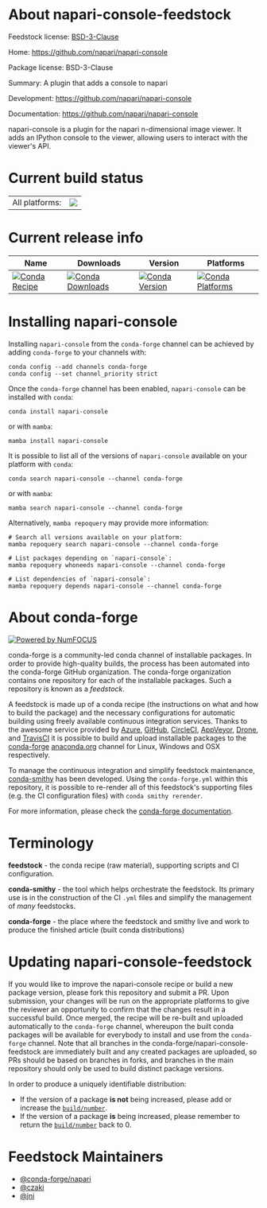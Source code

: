 About napari-console-feedstock
==============================

Feedstock license: [BSD-3-Clause](https://github.com/conda-forge/napari-console-feedstock/blob/main/LICENSE.txt)

Home: https://github.com/napari/napari-console

Package license: BSD-3-Clause

Summary: A plugin that adds a console to napari

Development: https://github.com/napari/napari-console

Documentation: https://github.com/napari/napari-console

napari-console is a plugin for the napari n-dimensional image
viewer. It adds an IPython console to the viewer, allowing users
to interact with the viewer's API.


Current build status
====================


<table><tr><td>All platforms:</td>
    <td>
      <a href="https://dev.azure.com/conda-forge/feedstock-builds/_build/latest?definitionId=11808&branchName=main">
        <img src="https://dev.azure.com/conda-forge/feedstock-builds/_apis/build/status/napari-console-feedstock?branchName=main">
      </a>
    </td>
  </tr>
</table>

Current release info
====================

| Name | Downloads | Version | Platforms |
| --- | --- | --- | --- |
| [![Conda Recipe](https://img.shields.io/badge/recipe-napari--console-green.svg)](https://anaconda.org/conda-forge/napari-console) | [![Conda Downloads](https://img.shields.io/conda/dn/conda-forge/napari-console.svg)](https://anaconda.org/conda-forge/napari-console) | [![Conda Version](https://img.shields.io/conda/vn/conda-forge/napari-console.svg)](https://anaconda.org/conda-forge/napari-console) | [![Conda Platforms](https://img.shields.io/conda/pn/conda-forge/napari-console.svg)](https://anaconda.org/conda-forge/napari-console) |

Installing napari-console
=========================

Installing `napari-console` from the `conda-forge` channel can be achieved by adding `conda-forge` to your channels with:

```
conda config --add channels conda-forge
conda config --set channel_priority strict
```

Once the `conda-forge` channel has been enabled, `napari-console` can be installed with `conda`:

```
conda install napari-console
```

or with `mamba`:

```
mamba install napari-console
```

It is possible to list all of the versions of `napari-console` available on your platform with `conda`:

```
conda search napari-console --channel conda-forge
```

or with `mamba`:

```
mamba search napari-console --channel conda-forge
```

Alternatively, `mamba repoquery` may provide more information:

```
# Search all versions available on your platform:
mamba repoquery search napari-console --channel conda-forge

# List packages depending on `napari-console`:
mamba repoquery whoneeds napari-console --channel conda-forge

# List dependencies of `napari-console`:
mamba repoquery depends napari-console --channel conda-forge
```


About conda-forge
=================

[![Powered by
NumFOCUS](https://img.shields.io/badge/powered%20by-NumFOCUS-orange.svg?style=flat&colorA=E1523D&colorB=007D8A)](https://numfocus.org)

conda-forge is a community-led conda channel of installable packages.
In order to provide high-quality builds, the process has been automated into the
conda-forge GitHub organization. The conda-forge organization contains one repository
for each of the installable packages. Such a repository is known as a *feedstock*.

A feedstock is made up of a conda recipe (the instructions on what and how to build
the package) and the necessary configurations for automatic building using freely
available continuous integration services. Thanks to the awesome service provided by
[Azure](https://azure.microsoft.com/en-us/services/devops/), [GitHub](https://github.com/),
[CircleCI](https://circleci.com/), [AppVeyor](https://www.appveyor.com/),
[Drone](https://cloud.drone.io/welcome), and [TravisCI](https://travis-ci.com/)
it is possible to build and upload installable packages to the
[conda-forge](https://anaconda.org/conda-forge) [anaconda.org](https://anaconda.org/)
channel for Linux, Windows and OSX respectively.

To manage the continuous integration and simplify feedstock maintenance,
[conda-smithy](https://github.com/conda-forge/conda-smithy) has been developed.
Using the ``conda-forge.yml`` within this repository, it is possible to re-render all of
this feedstock's supporting files (e.g. the CI configuration files) with ``conda smithy rerender``.

For more information, please check the [conda-forge documentation](https://conda-forge.org/docs/).

Terminology
===========

**feedstock** - the conda recipe (raw material), supporting scripts and CI configuration.

**conda-smithy** - the tool which helps orchestrate the feedstock.
                   Its primary use is in the construction of the CI ``.yml`` files
                   and simplify the management of *many* feedstocks.

**conda-forge** - the place where the feedstock and smithy live and work to
                  produce the finished article (built conda distributions)


Updating napari-console-feedstock
=================================

If you would like to improve the napari-console recipe or build a new
package version, please fork this repository and submit a PR. Upon submission,
your changes will be run on the appropriate platforms to give the reviewer an
opportunity to confirm that the changes result in a successful build. Once
merged, the recipe will be re-built and uploaded automatically to the
`conda-forge` channel, whereupon the built conda packages will be available for
everybody to install and use from the `conda-forge` channel.
Note that all branches in the conda-forge/napari-console-feedstock are
immediately built and any created packages are uploaded, so PRs should be based
on branches in forks, and branches in the main repository should only be used to
build distinct package versions.

In order to produce a uniquely identifiable distribution:
 * If the version of a package **is not** being increased, please add or increase
   the [``build/number``](https://docs.conda.io/projects/conda-build/en/latest/resources/define-metadata.html#build-number-and-string).
 * If the version of a package **is** being increased, please remember to return
   the [``build/number``](https://docs.conda.io/projects/conda-build/en/latest/resources/define-metadata.html#build-number-and-string)
   back to 0.

Feedstock Maintainers
=====================

* [@conda-forge/napari](https://github.com/orgs/conda-forge/teams/napari/)
* [@czaki](https://github.com/czaki/)
* [@jni](https://github.com/jni/)

